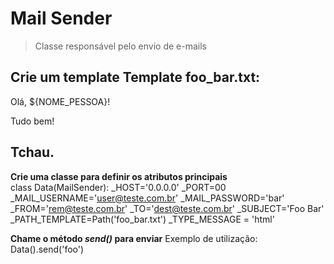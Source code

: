 # Mail Sender

> Classe responsável pelo envio de e-mails

**Crie um template**
Template foo_bar.txt:
-------------------------------
Olá, ${NOME_PESSOA}!

Tudo bem!

Tchau.
-------------------------------

**Crie uma classe para definir os atributos principais**    
    class Data(MailSender):
        _HOST='0.0.0.0'
        _PORT=00
        _MAIL_USERNAME='user@teste.com.br'
        _MAIL_PASSWORD='bar'
        _FROM='rem@teste.com.br'
        _TO='dest@teste.com.br'
        _SUBJECT='Foo Bar'
        _PATH_TEMPLATE=Path('foo_bar.txt')
        _TYPE_MESSAGE = 'html'

**Chame o método _send()_ para enviar**
Exemplo de utilização:
    Data().send('foo')